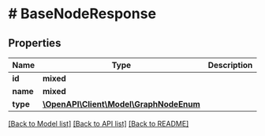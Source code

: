# # BaseNodeResponse

## Properties

Name | Type | Description | Notes
------------ | ------------- | ------------- | -------------
**id** | **mixed** |  |
**name** | **mixed** |  |
**type** | [**\OpenAPI\Client\Model\GraphNodeEnum**](GraphNodeEnum.md) |  |

[[Back to Model list]](../../README.md#models) [[Back to API list]](../../README.md#endpoints) [[Back to README]](../../README.md)
